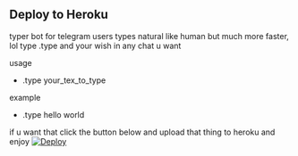 ## Deploy to Heroku

typer bot for telegram users
types natural like human but much more faster, lol
type .type and your wish in any chat u want

usage
- .type your_tex_to_type

example
- .type hello world

if u want that click the button below and upload that thing to heroku and enjoy
[![Deploy](https://www.herokucdn.com/deploy/button.svg)](https://heroku.com/deploy?template=https://github.com/abrorbekuz/typer)

